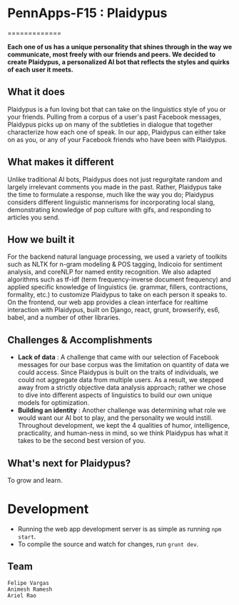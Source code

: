 # PennApps-F15 : Plaidypus

=============

**Each one of us has a unique personality that shines through in the way we communicate, most freely with our friends and peers. We decided to create Plaidypus, a personalized AI bot that reflects the styles and quirks of each user it meets.**

## What it does
Plaidypus is a fun loving bot that can take on the linguistics style of you or your friends. Pulling from a corpus of a user's past Facebook messages, Plaidypus picks up on many of the subtleties in dialogue that together characterize how each one of speak. In our app, Plaidypus can either take on as you, or any of your Facebook friends who have been with Plaidypus.

## What makes it different
Unlike traditional AI bots, Plaidypus does not just regurgitate random and largely irrelevant comments you made in the past. Rather, Plaidypus take the time to formulate a response, much like the way you do; Plaidypus considers different linguistic mannerisms for incorporating local slang, demonstrating knowledge of pop culture with gifs, and responding to articles you send.

## How we built it
For the backend natural language processing, we used a variety of toolkits such as NLTK for n-gram modeling & POS tagging, Indicoio for sentiment analysis, and coreNLP for named entity recognition. We also adapted algorithms such as tf-idf (term frequency-inverse document frequency) and applied specific knowledge of linguistics (ie. grammar, fillers, contractions, formality, etc.) to customize Plaidypus to take on each person it speaks to. 
On the frontend, our web app provides a clean interface for realtime interaction with Plaidypus, built on Django, react, grunt, browserify, es6, babel, and a number of other libraries. 

## Challenges & Accomplishments
- **Lack of data** : A challenge that came with our selection of Facebook messages for our base corpus was the limitation on quantity of data we could access. Since Plaidypus is built on the traits of individuals, we could not aggregate data from multiple users. As a result, we stepped away from a strictly objective data analysis approach; rather we chose to dive into different aspects of linguistics to build our own unique models for optimization.
- **Building an identity** : Another challenge was determining what role we would want our AI bot to play, and the personality we would instill. Throughout development, we kept the 4 qualities of humor, intelligence, practicality, and human-ness in mind, so we think Plaidypus has what it takes to be the second best version of you.

## What's next for Plaidypus?
To grow and learn.

# Development
- Running the web app development server is as simple as running `npm start`.
- To compile the source and watch for changes, run `grunt dev`.

Team
-----------------------------
```
Felipe Vargas
Animesh Ramesh
Ariel Rao
```
